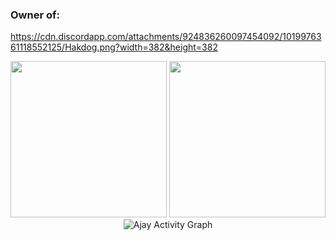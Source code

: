 ### Owner of:
https://cdn.discordapp.com/attachments/924836260097454092/1019976361118552125/Hakdog.png?width=382&height=382
<p align = 'center'>
<img height="250px" src="https://github-readme-streak-stats.herokuapp.com/?user=DevZiee&hide_border=true&theme=dark" />
    <img height="250px" src="https://github-readme-stats.vercel.app/api?username=DevZiee&hide_title=true&hide_border=true&show_icons=true&include_all_commits=true&count_private=true&line_height=21&hide_rank=true&icon_color=fa8b00&theme=dark" 
 <a><img alt="Ajay Activity Graph" src="https://github-readme-activity-graph.cyclic.app/graph?username=DevZiee&theme=react-dark&hide_border=true" /></a>  
         </p>
 
